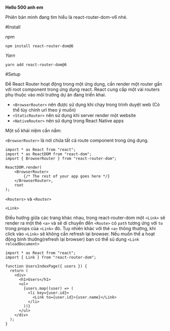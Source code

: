 **Hello 500 anh em**

Phiên bản mình đang tìm hiểu là react-router-dom-v6 nhé.

#Install 

*npm*

`npm install react-router-dom@6`

*Yarn*

`yarn add react-router-dom@6`

#Setup

Để React Router hoạt động trong một ứng dụng, cần render một router gần với root component trong ứng dụng react. React cung cấp một vài routers phụ thuộc vào môi trường dự án đang triển khai.

* `<BrowserRouter>` nên được sử dụng khi chạy trong trình duyệt web (Có thể tùy chỉnh url theo ý muốn)
* `<StaticRouter>` nên sử dụng khi server render một website
* `<NativeRouter>` nên sử dụng trong React Native apps

Một số khái niệm cần nắm:

`<BrowserRouter>` là nơi chứa tất cả route component trong ứng dụng.

```ecmascript 6
import * as React from "react";
import * as ReactDOM from "react-dom";
import { BrowserRouter } from "react-router-dom";

ReactDOM.render(
    <BrowserRouter>
        {/* The rest of your app goes here */}
    </BrowserRouter>,
    root
);
```

`<Routers>` và `<Router>`

`<Link>`

Điều hướng giữa các trang khác nhau, trong react-router-dom một `<Link>` sẽ render ra một thẻ `<a>` và sẽ di chuyển đến `<Route>` có `path` tương ứng với `to` trong props của `<Link>` đó. Tuy nhiên khác với thẻ `<a>` thông thường, khi click vào `<Link>` sẽ không cần refresh lại browser. Nếu muốn thể a hoạt động bình thường(refresh lại browser) bạn có thể sủ dụng `<Link reloadDocument>`

````ecmascript 6
import * as React from "react";
import { Link } from "react-router-dom";

function UsersIndexPage({ users }) {
  return (
    <div>
      <h1>Users</h1>
      <ul>
        {users.map((user) => (
          <li key={user.id}>
            <Link to={user.id}>{user.name}</Link>
          </li>
        ))}
      </ul>
    </div>
  );
}
````
